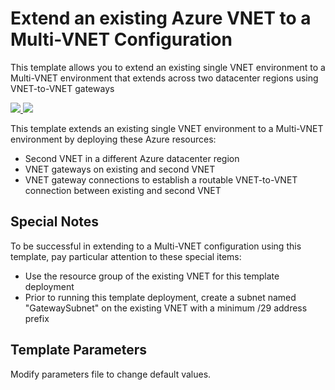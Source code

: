 # Extend an existing Azure VNET to a Multi-VNET Configuration

This template allows you to extend an existing single VNET environment to a Multi-VNET environment that extends across two datacenter regions using VNET-to-VNET gateways

<a href="https://portal.azure.com/#create/Microsoft.Template/uri/https%3A%2F%2Fraw.githubusercontent.com%2FAzure%2Fazure-quickstart-templates%2Fmaster%2Fextend-vnet-to-multi-vnet%2Fazuredeploy.json" target="_blank">
    <img src="http://azuredeploy.net/deploybutton.png"/>
</a>
<a href="http://armviz.io/#/?load=https%3A%2F%2Fraw.githubusercontent.com%2FAzure%2Fazure-quickstart-templates%2Fmaster%2Fmaster%2Fextend-vnet-to-multi-vnet%2Fazuredeploy.json" target="_blank">
    <img src="http://armviz.io/visualizebutton.png"/>
</a>

This template extends an existing single VNET environment to a Multi-VNET environment by deploying these Azure resources:

+ Second VNET in a different Azure datacenter region
+ VNET gateways on existing and second VNET
+ VNET gateway connections to establish a routable VNET-to-VNET connection between existing and second VNET

## Special Notes

To be successful in extending to a Multi-VNET configuration using this template, pay particular attention to these special items:

+ Use the resource group of the existing VNET for this template deployment
+ Prior to running this template deployment, create a subnet named "GatewaySubnet" on the existing VNET with a minimum /29 address prefix

## Template Parameters

Modify parameters file to change default values.
